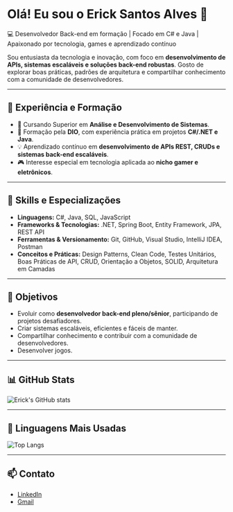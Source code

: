 # Olá! Eu sou o Erick Santos Alves 👋

💻 Desenvolvedor Back-end em formação | Focado em C# e Java | Apaixonado por tecnologia, games e aprendizado contínuo

Sou entusiasta da tecnologia e inovação, com foco em **desenvolvimento de APIs, sistemas escaláveis e soluções back-end robustas**. Gosto de explorar boas práticas, padrões de arquitetura e compartilhar conhecimento com a comunidade de desenvolvedores.

---

## 🏢 Experiência e Formação
- 📖 Cursando Superior em **Análise e Desenvolvimento de Sistemas**.
- 🚀 Formação pela **DIO**, com experiência prática em projetos **C#/.NET e Java**.
- 💡 Aprendizado contínuo em **desenvolvimento de APIs REST, CRUDs e sistemas back-end escaláveis**.
- 🎮 Interesse especial em tecnologia aplicada ao **nicho gamer e eletrônicos**.

---

## 🔧 Skills e Especializações
- **Linguagens:** C#, Java, SQL, JavaScript  
- **Frameworks & Tecnologias:** .NET, Spring Boot, Entity Framework, JPA, REST API  
- **Ferramentas & Versionamento:** Git, GitHub, Visual Studio, IntelliJ IDEA, Postman  
- **Conceitos e Práticas:** Design Patterns, Clean Code, Testes Unitários, Boas Práticas de API, CRUD, Orientação a Objetos, SOLID, Arquitetura em Camadas  

---

## 🎯 Objetivos
- Evoluir como **desenvolvedor back-end pleno/sênior**, participando de projetos desafiadores.  
- Criar sistemas escaláveis, eficientes e fáceis de manter.  
- Compartilhar conhecimento e contribuir com a comunidade de desenvolvedores.
- Desenvolver jogos.

---

## 📊 GitHub Stats
![Erick's GitHub stats](https://github-readme-stats.vercel.app/api?username=ericksantsv&show_icons=true&theme=radical)

---

## 🧠 Linguagens Mais Usadas
![Top Langs](https://github-readme-stats.vercel.app/api/top-langs/?username=ericksantsv&layout=compact&theme=radical)

---

## 📫 Contato
- [LinkedIn](https://www.linkedin.com/in/erick-santos-alves)  
- [Gmail](https://mail.google.com/mail/?view=cm&to=ericksantos9991@gmail.com)
  
